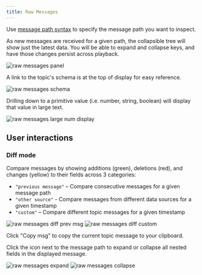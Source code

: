 ```yaml
---
title: Raw Messages
---
```


Use [message path syntax](/docs/studio/app-concepts/message-path-syntax) to specify the message path you want to inspect.

As new messages are received for a given path, the collapsible tree will show just the latest data. You will be able to expand and collapse keys, and have those changes persist across playback.

![raw messages panel](/img/docs/studio/panels/raw-messages/panel.webp)

A link to the topic's schema is at the top of display for easy reference.

![raw messages schema](/img/docs/studio/panels/raw-messages/schema.webp)

Drilling down to a primitive value (i.e. number, string, boolean) will display that value in large text.

![raw messages large num display](/img/docs/studio/panels/raw-messages/large-num.webp)

## User interactions

### Diff mode

Compare messages by showing additions (green), deletions (red), and changes (yellow) to their fields across 3 categories:

- `"previous message"` – Compare consecutive messages for a given message path
- `"other source"` - Compare messages from different data sources for a given timestamp
- `"custom"` – Compare different topic messages for a given timestamp

![raw messages diff prev msg](/img/docs/studio/panels/raw-messages/diff/prev-msg.webp)
![raw messages diff custom](/img/docs/studio/panels/raw-messages/diff/custom.webp)

Click "Copy msg" to copy the current topic message to your clipboard.

Click the icon next to the message path to expand or collapse all nested fields in the displayed message.

![raw messages expand](/img/docs/studio/panels/raw-messages/expand.webp)
![raw messages collapse](/img/docs/studio/panels/raw-messages/collapse.webp)
